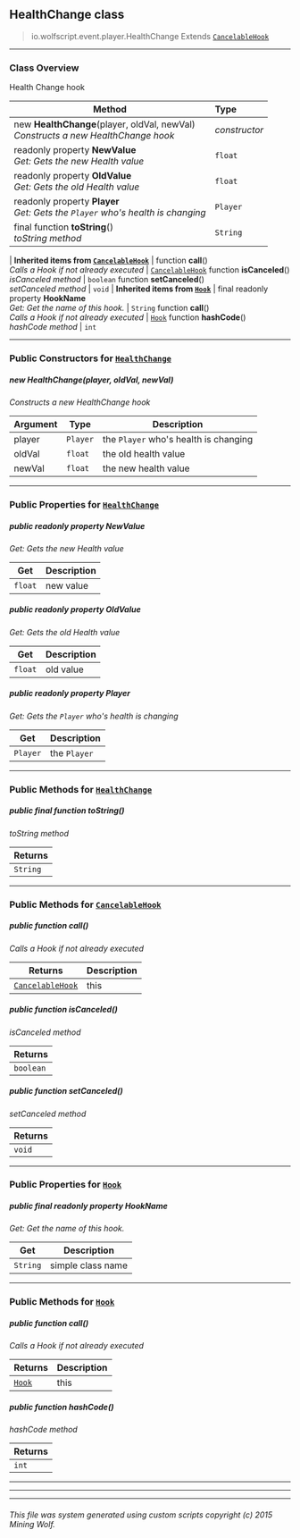## HealthChange __class__

>io.wolfscript.event.player.HealthChange
>Extends [`CancelableHook`](../../hook/CancelableHook.md)

---

### Class Overview

Health Change hook

Method | Type   
--- | :--- 
new __HealthChange__(player, oldVal, newVal) <br> _Constructs a new HealthChange hook_ | _constructor_
 readonly property __NewValue__ <br> _Get: Gets the new Health value_ | `float`
 readonly property __OldValue__ <br> _Get: Gets the old Health value_ | `float`
 readonly property __Player__ <br> _Get: Gets the `Player` who's health is changing_ | `Player`
final function __toString__() <br> _toString method_ | `String`
 |
__Inherited items from [`CancelableHook`](../../hook/CancelableHook.md)__ |
 function __call__() <br> _Calls a Hook if not already executed_ | [`CancelableHook`](../../hook/CancelableHook.md)
 function __isCanceled__() <br> _isCanceled method_ | `boolean`
 function __setCanceled__() <br> _setCanceled method_ | `void`
 |
__Inherited items from [`Hook`](../../hook/Hook.md)__ |
final readonly property __HookName__ <br> _Get: Get the name of this hook._ | `String`
 function __call__() <br> _Calls a Hook if not already executed_ | [`Hook`](../../hook/Hook.md)
 function __hashCode__() <br> _hashCode method_ | `int`







---

### Public Constructors for [`HealthChange`](HealthChange.md)

##### <a id='healthchange'></a>new __HealthChange__(player, oldVal, newVal) 

_Constructs a new HealthChange hook_

Argument | Type | Description  
--- | --- | --- 
player | `Player` | the `Player` who's health is changing
oldVal | `float` | the old health value
newVal | `float` | the new health value

---

### Public Properties for [`HealthChange`](HealthChange.md)

##### <a id='newvalue'></a>public  readonly property __NewValue__

_Get: Gets the new Health value_

Get | Description
--- | --- 
`float` | new value



##### <a id='oldvalue'></a>public  readonly property __OldValue__

_Get: Gets the old Health value_

Get | Description
--- | --- 
`float` | old value



##### <a id='player'></a>public  readonly property __Player__

_Get: Gets the `Player` who's health is changing_

Get | Description
--- | --- 
`Player` | the `Player`



---

### Public Methods for [`HealthChange`](HealthChange.md)

##### <a id='tostring'></a>public final function __toString__()

_toString method_

Returns | 
--- | 
`String` |


---

### Public Methods for [`CancelableHook`](../../hook/CancelableHook.md)

##### <a id='call'></a>public  function __call__()

_Calls a Hook if not already executed_

Returns | Description
--- | --- 
[`CancelableHook`](../../hook/CancelableHook.md) | this


##### <a id='iscanceled'></a>public  function __isCanceled__()

_isCanceled method_

Returns | 
--- | 
`boolean` |


##### <a id='setcanceled'></a>public  function __setCanceled__()

_setCanceled method_

Returns | 
--- | 
`void` |


---

### Public Properties for [`Hook`](../../hook/Hook.md)

##### <a id='hookname'></a>public final readonly property __HookName__

_Get: Get the name of this hook._

Get | Description
--- | --- 
`String` | simple class name



---

### Public Methods for [`Hook`](../../hook/Hook.md)

##### <a id='call'></a>public  function __call__()

_Calls a Hook if not already executed_

Returns | Description
--- | --- 
[`Hook`](../../hook/Hook.md) | this


##### <a id='hashcode'></a>public  function __hashCode__()

_hashCode method_

Returns | 
--- | 
`int` |


---


---


---


###### This file was system generated using custom scripts copyright (c) 2015 Mining Wolf.
	

